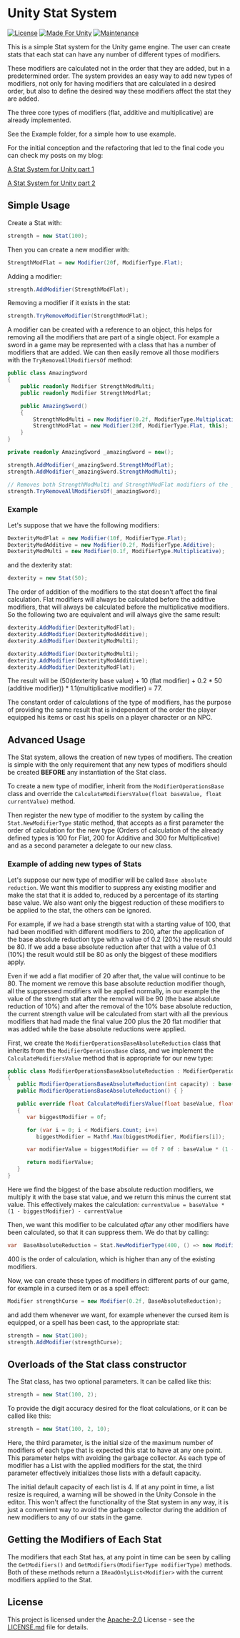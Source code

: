 # Unity Stat System

[![License](https://img.shields.io/badge/License-Apache_2.0-blue.svg)](https://opensource.org/licenses/Apache-2.0)
[![Made For Unity](https://img.shields.io/badge/Made%20for-Unity-blue)](https://unity3d.com)
[![Maintenance](https://img.shields.io/badge/Maintained%3F-yes-brightgreen.svg)](https://github.com/meredoth/Unity-Fluent-Debug/graphs/commit-activity)

This is a simple Stat system for the Unity game engine. The user can create stats that each stat can have any number of different types of modifiers.

These modifiers are calculated not in the order that they are added, but in a predetermined order. The system provides an easy way to add new types of modifiers, not only for having modifiers that are calculated in a desired order, but also to define the desired way these modifiers affect the stat they are added.

The three core types of modifiers (flat, additive and multiplicative) are already implemented.

See the Example folder, for a simple how to use example.

For the initial conception and the refactoring that led to the final code you can check my posts on my blog:

[A Stat System for Unity part 1](https://giannisakritidis.com/blog/Stat-System-Part1/)

[A Stat System for Unity part 2](https://giannisakritidis.com/blog/Stat-System-Part2/)

## Simple Usage

Create a Stat with:

```csharp
strength = new Stat(100);
```

Then you can create a new modifier with:

```csharp
StrengthModFlat = new Modifier(20f, ModifierType.Flat);
```

Adding a modifier:

```csharp
strength.AddModifier(StrengthModFlat);
```

Removing a modifier if it exists in the stat:

```csharp
strength.TryRemoveModifier(StrengthModFlat);
```

A modifier can be created with a reference to an object, this helps for removing all the modifiers that are part of a single object. For example a sword in a game may be represented with a class that has a number of modifiers that are added. We can then easily remove all those modifiers with the ```TryRemoveAllModifiersOf``` method:

```csharp
public class AmazingSword
{
    public readonly Modifier StrengthModMulti;
    public readonly Modifier StrengthModFlat;

    public AmazingSword()
    {
        StrengthModMulti = new Modifier(0.2f, ModifierType.Multiplicative, this);
        StrengthModFlat = new Modifier(20f, ModifierType.Flat, this);
    }
}
```

```csharp
private readonly AmazingSword _amazingSword = new();

strength.AddModifier(_amazingSword.StrengthModFlat);
strength.AddModifier(_amazingSword.StrengthModMulti);

// Removes both StrengthModMulti and StrengthModFlat modifiers of the _amazingSword instance
strength.TryRemoveAllModifiersOf(_amazingSword); 
```

### Example

Let's suppose that we have the following modifiers:

```csharp
DexterityModFlat = new Modifier(10f, ModifierType.Flat);
DexterityModAdditive = new Modifier(0.2f, ModifierType.Additive);
DexterityModMulti = new Modifier(0.1f, ModifierType.Multiplicative);
```

and the dexterity stat:

```csharp
dexterity = new Stat(50);
```

The order of addition of the modifiers to the stat doesn't affect the final calculation. Flat modifiers will always be calculated before the additive modifiers, that will always be calculated before the multiplicative modifiers. So the following two are equivalent and will always give the same result:

```csharp
dexterity.AddModifier(DexterityModFlat);
dexterity.AddModifier(DexterityModAdditive);
dexterity.AddModifier(DexterityModMulti);
```

```csharp
dexterity.AddModifier(DexterityModMulti);
dexterity.AddModifier(DexterityModAdditive);
dexterity.AddModifier(DexterityModFlat);
```

The result will be (50(dexterity base value) + 10 (flat modifier) + 0.2 * 50 (additive modifier)) * 1.1(multiplicative modifier) = 77.

The constant order of calculations of the type of modifiers, has the purpose of providing the same result that is independent of the order the player equipped his items or cast his spells on a player character or an NPC.

## Advanced Usage

The Stat system, allows the creation of new types of modifiers. The creation is simple with the only requirement that any new types of modifiers should be created **BEFORE** any instantiation of the Stat class.

To create a new type of modifier, inherit from the ```ModifierOperationsBase``` class and override the ```CalculateModifiersValue(float baseValue, float currentValue)``` method.

Then register the new type of modifier to the system by calling the ```Stat.NewModifierType``` static method, that accepts as a first parameter the order of calculation for the new type (Orders of calculation of the already defined types is 100 for Flat, 200 for Additive and 300 for Multiplicative) and as a second parameter a delegate to our new class.

### Example of adding new types of Stats

Let's suppose our new type of modifier will be called ```Base absolute reduction```. We want this modifier to suppress any existing modifier and make the stat that it is added to, reduced by a percentage of its starting base value. We also want only the biggest reduction of these modifiers to be applied to the stat, the others can be ignored.

For example, if we had a base strength stat with a starting value of 100, that had been modified with different modifiers to 200, after the application of the base absolute reduction type with a value of 0.2 (20%) the result should be 80. If we add a base absolute reduction after that with a value of 0.1 (10%) the result would still be 80 as only the biggest of these modifiers apply.

Even if we add a flat modifier of 20 after that, the value will continue to be 80. The moment we remove this base absolute reduction modifier though, all the suppressed modifiers will be applied normally, in our example the value of the strength stat after the removal will be 90 (the base absolute reduction of 10%) and after the removal of the 10% base absolute reduction, the current strength value will be calculated from start with all the previous modifiers that had made the final value 200 plus the 20 flat modifier that was added while the base absolute reductions were applied.

First, we create the ```ModifierOperationsBaseAbsoluteReduction``` class that inherits from the ```ModifierOperationsBase``` class, and we implement the ```CalculateModifiersValue``` method that is appropriate for our new type:

```csharp
public class ModifierOperationsBaseAbsoluteReduction : ModifierOperationsBase
{
   public ModifierOperationsBaseAbsoluteReduction(int capacity) : base(capacity) { }
   public ModifierOperationsBaseAbsoluteReduction() { }

   public override float CalculateModifiersValue(float baseValue, float currentValue)
   {
      var biggestModifier = 0f;

      for (var i = 0; i < Modifiers.Count; i++)
         biggestModifier = Mathf.Max(biggestModifier, Modifiers[i]);

      var modifierValue = biggestModifier == 0f ? 0f : baseValue * (1 - biggestModifier) - currentValue;

      return modifierValue;
   }
}
```

Here we find the biggest of the base absolute reduction modifiers, we multiply it with the base stat value, and we return this minus the current stat value. This effectively makes the calculation: ```currentValue = baseValue * (1 - biggestModifier) - currentValue```

Then, we want this modifier to be calculated *after* any other modifiers have been calculated, so that it can suppress them. We do that by calling:

```csharp
var  BaseAbsoluteReduction = Stat.NewModifierType(400, () => new ModifierOperationsBaseAbsoluteReduction());
```

400 is the order of calculation, which is higher than any of the existing modifiers.

Now, we can create these types of modifiers in different parts of our game, for example in a cursed item or as a spell effect:

```csharp
Modifier strengthCurse = new Modifier(0.2f, BaseAbsoluteReduction);
```

and add them whenever we want, for example whenever the cursed item is equipped, or a spell has been cast, to the appropriate stat:

```csharp
strength = new Stat(100);
strength.AddModifier(strengthCurse);
```

## Overloads of the Stat class constructor

The Stat class, has two optional parameters. It can be called like this:

```csharp
strength = new Stat(100, 2); 
```

To provide the digit accuracy desired for the float calculations, or it can be called like this:

```csharp
strength = new Stat(100, 2, 10);
```

Here, the third parameter, is the initial size of the maximum number of modifiers of each type that is expected this stat to have at any one point. This parameter helps with avoiding the garbage collector. As each type of modifier has a List with the applied modifiers for the stat, the third parameter effectively initializes those lists with a default capacity.

The initial default capacity of each list is 4. If at any point in time, a list resize is required, a warning will be showed in the Unity Console in the editor. This won't affect the functionality of the Stat system in any way, it is just a convenient way to avoid the garbage collector during the addition of new modifiers to any of our stats in the game.

## Getting the Modifiers of Each Stat

The modifiers that each Stat has, at any point in time can be seen by calling the ```GetModifiers()``` and ```GetModifiers(ModifierType modifierType)``` methods. Both of these methods return a ```IReadOnlyList<Modifier>``` with the current modifiers applied to the Stat.

## License

This project is licensed under the [Apache-2.0](LICENSE.md)
License - see the [LICENSE.md](LICENSE.md) file for
details.
